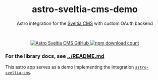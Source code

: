 <div align="center">
	<h1 align="center">astro-sveltia-cms-demo</h1>
	<p align="center">Astro integration for the <a href="https://sveltia.dev" target="_blank">Sveltia CMS</a> with custom OAuth backend</p>
  <br/>
</div>

<p align="center">
  <a href="https://npmjs.com/package/astro-sveltia-cms">
    <img src="https://img.shields.io/npm/v/astro-sveltia-cms" alt="Astro Sveltia CMS GitHub" />
  </a>
  <a href="https://npmjs.com/package/astro-sveltia-cms">
    <img src="https://img.shields.io/npm/dt/astro-sveltia-cms" alt="npm download count">
  </a>
</p>

### For the library docs, see [../README.md](../README.md)

This astro app serves as a demo implementing the integration [`astro-sveltia-cms`](https://npmjs.com/package/astro-sveltia-cms).
